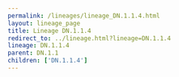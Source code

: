 ```yaml
---
permalink: /lineages/lineage_DN.1.1.4.html
layout: lineage_page
title: Lineage DN.1.1.4
redirect_to: ../lineage.html?lineage=DN.1.1.4
lineage: DN.1.1.4
parent: DN.1.1
children: ['DN.1.1.4']
---
```

